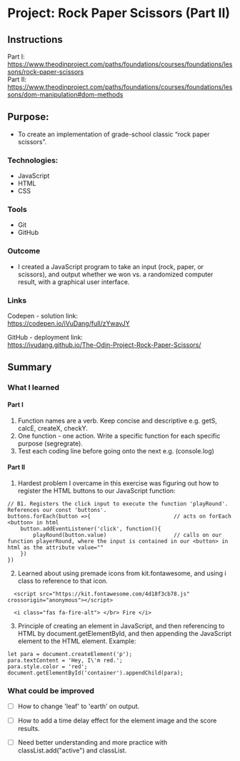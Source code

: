 # Project: Rock Paper Scissors (Part II)

## Instructions
Part I: https://www.theodinproject.com/paths/foundations/courses/foundations/lessons/rock-paper-scissors
<br>
Part II: https://www.theodinproject.com/paths/foundations/courses/foundations/lessons/dom-manipulation#dom-methods

## Purpose: 
* To create an implementation of grade-school classic “rock paper scissors”. 


### Technologies: 
* JavaScript
* HTML
* CSS


### Tools
* Git
* GitHub


### Outcome
* I created a JavaScript program to take an input (rock, paper, or scissors), and output whether we won vs. a randomized computer result, with a graphical user interface. 


### Links 
Codepen - solution link: <br>
https://codepen.io/iVuDang/full/zYwavJY

GitHub - deployment link: <br>
https://ivudang.github.io/The-Odin-Project-Rock-Paper-Scissors/
<br />

## Summary

### What I learned
#### Part I
1. Function names are a verb. Keep concise and descriptive e.g. getS, calcE, createX, checkY. 
2. One function - one action. Write a specific function for each specific purpose (segregrate). 
3. Test each coding line before going onto the next e.g. (console.log)

#### Part II
1. Hardest problem I overcame in this exercise was figuring out how to register the HTML buttons to our JavaScript function: 
```
// B1. Registers the click input to execute the function 'playRound'. References our const 'buttons'. 
buttons.forEach(button =>{                          // acts on forEach <button> in html
    button.addEventListener('click', function(){    
        playRound(button.value)                     // calls on our function playerRound, where the input is contained in our <button> in html as the attribute value=""
    })
})
```

2. Learned about using premade icons from kit.fontawesome, and using i class to reference to that icon.   
``` 
  <script src="https://kit.fontawesome.com/4d18f3cb78.js" crossorigin="anonymous"></script>
    
  <i class="fas fa-fire-alt"> </br> Fire </i>
```

3. Principle of creating an element in JavaScript, and then referencing to HTML by document.getElementById, and then appending the JavaScript element to the HTML element. Example:
```
let para = document.createElement('p');
para.textContent = 'Hey, I\'m red.';
para.style.color = 'red';
document.getElementById('container').appendChild(para);
```

### What could be improved
- [ ] How to change 'leaf' to 'earth' on output. 
- [ ] How to add a time delay effect for the element image and the score results. 
- [ ] Need better understanding and more practice with classList.add("active") and classList.


